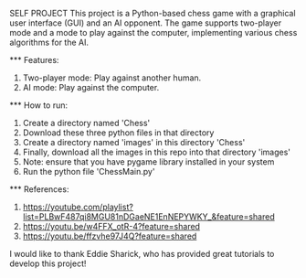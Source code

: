 SELF PROJECT
This project is a Python-based chess game with a graphical user interface (GUI) and an AI opponent.
The game supports two-player mode and a mode to play against the computer,
implementing various chess algorithms for the AI.

*** Features:
1. Two-player mode: Play against another human.
2. AI mode: Play against the computer.

*** How to run:
1. Create a directory named 'Chess'
2. Download these three python files in that directory
3. Create a directory named 'images' in this directory 'Chess'
4. Finally, download all the images in this repo into that directory 'images'
5. Note: ensure that you have pygame library installed in your system
6. Run the python file 'ChessMain.py'

*** References:
1. https://youtube.com/playlist?list=PLBwF487qi8MGU81nDGaeNE1EnNEPYWKY_&feature=shared
2. https://youtu.be/w4FFX_otR-4?feature=shared
3. https://youtu.be/ffzvhe97J4Q?feature=shared

I would like to thank Eddie Sharick, 
who has provided great tutorials to develop this project!
